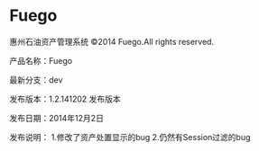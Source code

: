 Fuego
=====
惠州石油资产管理系统
©2014 Fuego.All rights reserved.

产品名称：Fuego

最新分支：dev

发布版本：1.2.141202 发布版本

发布日期：2014年12月2日

发布说明：
1.修改了资产处置显示的bug
2.仍然有Session过滤的bug
